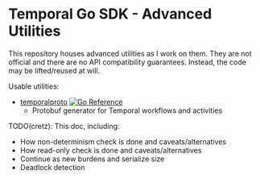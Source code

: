 # Temporal Go SDK - Advanced Utilities

This repository houses advanced utilities as I work on them. They are not official and there are no API compatibility
guarantees. Instead, the code may be lifted/reused at will.

Usable utilities:

* [temporalproto](temporalproto)
  [![Go Reference](https://pkg.go.dev/badge/github.com/cretz/temporal-sdk-go-advanced/temporalproto.svg)](https://pkg.go.dev/github.com/cretz/temporal-sdk-go-advanced/temporalproto)
  - Protobuf generator for Temporal workflows and activities

TODO(cretz): This doc, including:
* How non-determinism check is done and caveats/alternatives
* How read-only check is done and caveats/alternatives
* Continue as new burdens and serialize size
* Deadlock detection
